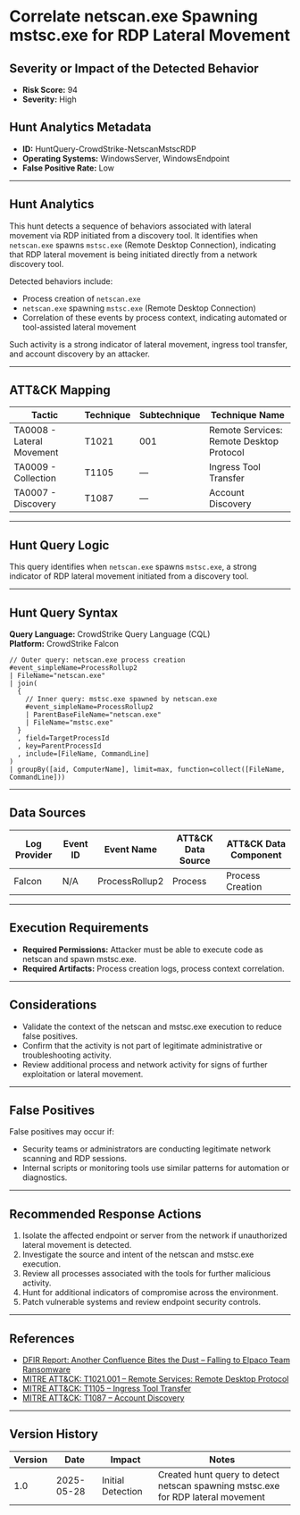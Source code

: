 # Correlate netscan.exe Spawning mstsc.exe for RDP Lateral Movement

## Severity or Impact of the Detected Behavior
- **Risk Score:** 94
- **Severity:** High

## Hunt Analytics Metadata

- **ID:** HuntQuery-CrowdStrike-NetscanMstscRDP
- **Operating Systems:** WindowsServer, WindowsEndpoint
- **False Positive Rate:** Low

---

## Hunt Analytics

This hunt detects a sequence of behaviors associated with lateral movement via RDP initiated from a discovery tool. It identifies when `netscan.exe` spawns `mstsc.exe` (Remote Desktop Connection), indicating that RDP lateral movement is being initiated directly from a network discovery tool.

Detected behaviors include:

- Process creation of `netscan.exe`
- `netscan.exe` spawning `mstsc.exe` (Remote Desktop Connection)
- Correlation of these events by process context, indicating automated or tool-assisted lateral movement

Such activity is a strong indicator of lateral movement, ingress tool transfer, and account discovery by an attacker.

---

## ATT&CK Mapping

| Tactic                        | Technique   | Subtechnique | Technique Name                                 |
|------------------------------|-------------|--------------|-----------------------------------------------|
| TA0008 - Lateral Movement    | T1021       | 001          | Remote Services: Remote Desktop Protocol       |
| TA0009 - Collection          | T1105       | —            | Ingress Tool Transfer                         |
| TA0007 - Discovery           | T1087       | —            | Account Discovery                             |

---

## Hunt Query Logic

This query identifies when `netscan.exe` spawns `mstsc.exe`, a strong indicator of RDP lateral movement initiated from a discovery tool.

---

## Hunt Query Syntax

**Query Language:** CrowdStrike Query Language (CQL)  
**Platform:** CrowdStrike Falcon

```fql
// Outer query: netscan.exe process creation    
#event_simpleName=ProcessRollup2    
| FileName="netscan.exe"    
| join(    
  {    
    // Inner query: mstsc.exe spawned by netscan.exe    
    #event_simpleName=ProcessRollup2    
    | ParentBaseFileName="netscan.exe"    
    | FileName="mstsc.exe"    
  }    
  , field=TargetProcessId    
  , key=ParentProcessId    
  , include=[FileName, CommandLine]    
)    
| groupBy([aid, ComputerName], limit=max, function=collect([FileName, CommandLine])) 
```

---

## Data Sources

| Log Provider | Event ID         | Event Name             | ATT&CK Data Source  | ATT&CK Data Component  |
|--------------|------------------|------------------------|---------------------|------------------------|
| Falcon       | N/A              | ProcessRollup2         | Process             | Process Creation       |

---

## Execution Requirements

- **Required Permissions:** Attacker must be able to execute code as netscan and spawn mstsc.exe.
- **Required Artifacts:** Process creation logs, process context correlation.

---

## Considerations

- Validate the context of the netscan and mstsc.exe execution to reduce false positives.
- Confirm that the activity is not part of legitimate administrative or troubleshooting activity.
- Review additional process and network activity for signs of further exploitation or lateral movement.

---

## False Positives

False positives may occur if:

- Security teams or administrators are conducting legitimate network scanning and RDP sessions.
- Internal scripts or monitoring tools use similar patterns for automation or diagnostics.

---

## Recommended Response Actions

1. Isolate the affected endpoint or server from the network if unauthorized lateral movement is detected.
2. Investigate the source and intent of the netscan and mstsc.exe execution.
3. Review all processes associated with the tools for further malicious activity.
4. Hunt for additional indicators of compromise across the environment.
5. Patch vulnerable systems and review endpoint security controls.

---

## References

- [DFIR Report: Another Confluence Bites the Dust – Falling to Elpaco Team Ransomware](https://thedfirreport.com/2025/05/19/another-confluence-bites-the-dust-falling-to-elpaco-team-ransomware/#case-summary)
- [MITRE ATT&CK: T1021.001 – Remote Services: Remote Desktop Protocol](https://attack.mitre.org/techniques/T1021/001/)
- [MITRE ATT&CK: T1105 – Ingress Tool Transfer](https://attack.mitre.org/techniques/T1105/)
- [MITRE ATT&CK: T1087 – Account Discovery](https://attack.mitre.org/techniques/T1087/)

---

## Version History

| Version | Date       | Impact            | Notes                                                                                      |
|---------|------------|-------------------|--------------------------------------------------------------------------------------------|
| 1.0     | 2025-05-28 | Initial Detection | Created hunt query to detect netscan spawning mstsc.exe for RDP lateral movement |
